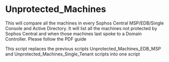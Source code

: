 # Unprotected_Machines
This will compare all the machines in every Sophos Central MSP/EDB/Single Console and Active Directory. It will list all the machines not protected by Sophos Central and when those machines last spoke to a Domain Controller. Please follow the PDF guide

This script replaces the previous scripts Unprotected_Machines_EDB_MSP and Unprotected_Machines_Single_Tenant scripts into one script
